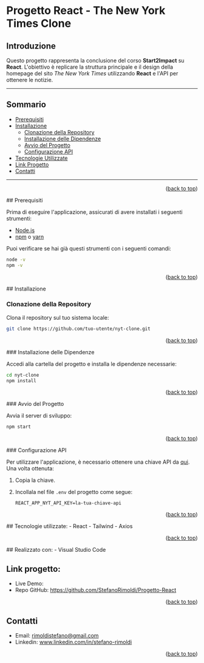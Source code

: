 # Progetto React - The New York Times Clone
<a name="readme-top"></a>

## Introduzione
Questo progetto rappresenta la conclusione del corso **Start2Impact** su **React**. L'obiettivo è replicare la struttura principale e il design della homepage del sito *The New York Times* utilizzando **React** e l'API per ottenere le notizie.

---

## Sommario

- [Prerequisiti](#prerequisiti)
- [Installazione](#installazione)
  - [Clonazione della Repository](#clonazione-della-repository)
  - [Installazione delle Dipendenze](#installazione-delle-dipendenze)
  - [Avvio del Progetto](#avvio-del-progetto)
  - [Configurazione API](#configurazione-api)
- [Tecnologie Utilizzate](#tecnologie-utilizzate)
- [Link Progetto](#link-progetto)
- [Contatti](#contatti)

---
<p align="right">(<a href="#readme-top">back to top</a>)</p>
## Prerequisiti

Prima di eseguire l'applicazione, assicurati di avere installati i seguenti strumenti:

- [Node.js](https://nodejs.org/)
- [npm](https://www.npmjs.com/) o [yarn](https://yarnpkg.com/)

Puoi verificare se hai già questi strumenti con i seguenti comandi:

```bash
node -v
npm -v
```
<p align="right">(<a href="#readme-top">back to top</a>)</p>
## Installazione

### Clonazione della Repository

Clona il repository sul tuo sistema locale:

```bash
git clone https://github.com/tuo-utente/nyt-clone.git
```
<p align="right">(<a href="#readme-top">back to top</a>)</p>
### Installazione delle Dipendenze

Accedi alla cartella del progetto e installa le dipendenze necessarie:

```bash
cd nyt-clone
npm install
```
<p align="right">(<a href="#readme-top">back to top</a>)</p>
### Avvio del Progetto

Avvia il server di sviluppo:

```bash
npm start
```
<p align="right">(<a href="#readme-top">back to top</a>)</p>
### Configurazione API

Per utilizzare l'applicazione, è necessario ottenere una chiave API da [qui](https://developer.nytimes.com/get-started). Una volta ottenuta:

1. Copia la chiave.
2. Incollala nel file `.env` del progetto come segue:

   ```env
   REACT_APP_NYT_API_KEY=la-tua-chiave-api
   ```
<p align="right">(<a href="#readme-top">back to top</a>)</p>
## Tecnologie utilizzate:
- React
- Tailwind
- Axios
<p align="right">(<a href="#readme-top">back to top</a>)</p>
## Realizzato con:
- Visual Studio Code

## Link progetto:
- Live Demo: 
- Repo GitHub: https://github.com/StefanoRimoldi/Progetto-React
<p align="right">(<a href="#readme-top">back to top</a>)</p>

## Contatti
- Email: rimoldistefano@gmail.com
- Linkedin: www.linkedin.com/in/stefano-rimoldi

<p align="right">(<a href="#readme-top">back to top</a>)</p>
